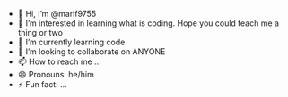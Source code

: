 - 👋 Hi, I’m @marif9755
- 👀 I’m interested in learning what is coding. Hope you could teach me a thing or two
- 🌱 I’m currently learning code
- 💞️ I’m looking to collaborate on ANYONE
- 📫 How to reach me ...
- 😄 Pronouns: he/him
- ⚡ Fun fact: ...

<!---
marif9755/marif9755 is a ✨ special ✨ repository because its `README.md` (this file) appears on your GitHub profile.
You can click the Preview link to take a look at your changes.
--->
